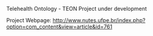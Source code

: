 Telehealth Ontology - TEON
Project under development

Project Webpage: http://www.nutes.ufpe.br/index.php?option=com_content&view=article&id=761
